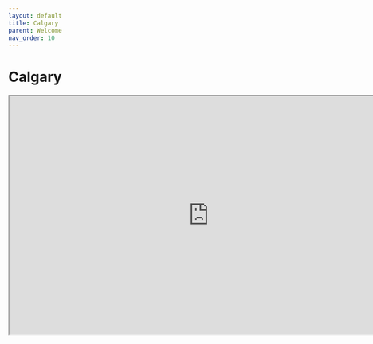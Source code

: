 ```yaml
---
layout: default
title: Calgary
parent: Welcome
nav_order: 10
---
```

# Calgary

<iframe src="https://www.google.com/maps/d/embed?mid=1O9iIZ6B6OuC9pR_GQ8-9iwIOgU1yndk&ehbc=2E312F" width="800em" height="480em"></iframe>
